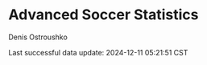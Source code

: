 # Advanced Soccer Statistics
Denis Ostroushko

<!-- gfm -->

Last successful data update: 2024-12-11 05:21:51 CST
